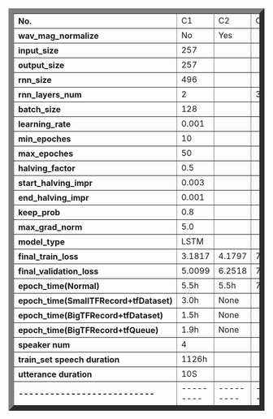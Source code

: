 
<table border="10">
<tr align="left"><th>No.</th><td width="50px">C1</td><td>C2</td><td>C3</td><td>C4</td><td>C5</td><td>C6</td>
</tr>
<tr align="left"><th>wav_mag_normalize</th><td>No</td><td>Yes</td><td></td><td>No</td><td>Yes</td><td>No</td>
</tr>
<tr align="left"><th>input_size</th><td>257</td><td></td><td></td><td></td><td></td><td></td>
</tr>
<tr align="left"><th>output_size</th><td>257</td><td></td><td></td><td></td><td></td><td></td>
</tr>
<tr align="left"><th>rnn_size</th><td>496</td><td></td><td></td><td></td><td>1024</td><td>496</td>
</tr>
<tr align="left"><th>rnn_layers_num</th><td>2</td><td></td><td>3</td><td>2</td><td></td><td></td>
</tr>
<tr align="left"><th>batch_size</th><td>128</td><td></td><td></td><td></td><td>64</td><td>256</td>
</tr>
<tr align="left"><th>learning_rate</th><td>0.001</td><td></td><td></td><td></td><td>0.002</td><td>0.001</td>
</tr>
<tr align="left"><th>min_epoches</th><td>10</td><td></td><td></td><td></td><td></td><td></td>
</tr>
<tr align="left"><th>max_epoches</th><td>50</td><td></td><td></td><td></td><td></td><td></td>
</tr>
<tr align="left"><th>halving_factor</th><td>0.5</td><td></td><td></td><td></td><td></td><td>0.7</td>
</tr>
<tr align="left"><th>start_halving_impr</th><td>0.003</td><td></td><td></td><td></td><td></td><td></td>
</tr>
<tr align="left"><th>end_halving_impr</th><td>0.001</td><td></td><td></td><td></td><td></td><td>0.0005</td>
</tr>
<tr align="left"><th>keep_prob</th><td>0.8</td><td></td><td></td><td></td><td></td><td></td>
</tr>
<tr align="left"><th>max_grad_norm</th><td>5.0</td><td></td><td></td><td></td><td></td><td></td>
</tr>
<tr align="left"><th>model_type</th><td>LSTM</td><td></td><td></td><td>BLSTM</td><td>LSTM</td><td>BLSTM</td>
</tr>

<tr align="left">
<th>final_train_loss</th><td>3.1817</td>
<td>4.1797</td><td>7.7716</td><td>=</td><td>7.5969</td><td>=</td>
</tr>

<tr align="left">
<th>final_validation_loss</th><td>5.0099</td>
<td>6.2518</td><td>7.9592</td><td>=</td><td>7.7481</td><td>=</td>
</tr>

<tr align="left"><th>epoch_time(Normal)</th>
<td>5.5h</td><td>5.5h</td><td>7.0h</td><td>None</td><td>9.0h</td><td>None</td>
</tr>
<tr align="left"><th>epoch_time(SmallTFRecord+tfDataset)</th>
<td>3.0h</td><td>None</td><td></td><td></td><td></td><td></td>
</tr>
<tr align="left"><th>epoch_time(BigTFRecord+tfDataset)</th>
<td>1.5h</td><td>None</td><td></td><td>=</td><td>None</td><td>=</td>
</tr>
<tr align="left"><th>epoch_time(BigTFRecord+tfQueue)</th>
<td>1.9h</td><td>None</td><td></td><td></td><td></td><td></td>
</tr>
<tr align="left"><th>speaker num</th><td>4</td><td></td><td></td><td></td><td></td><td>90</td>
</tr>
<tr align="left"><th>train_set speech duration</th><td>1126h</td><td></td><td></td><td></td><td></td><td>1166h</td>
</tr>
<tr align="left"><th>utterance duration</th><td>10S</td><td></td><td></td><td></td><td></td><td>3S</td>
</tr>
<tr align="left"><th>--------------------------</th>
<td>---------</td>
<td>---------</td>
<td>---------</td>
<td>---------</td>
<td>---------</td>
<td>---------</td>
</tr>
</table>
